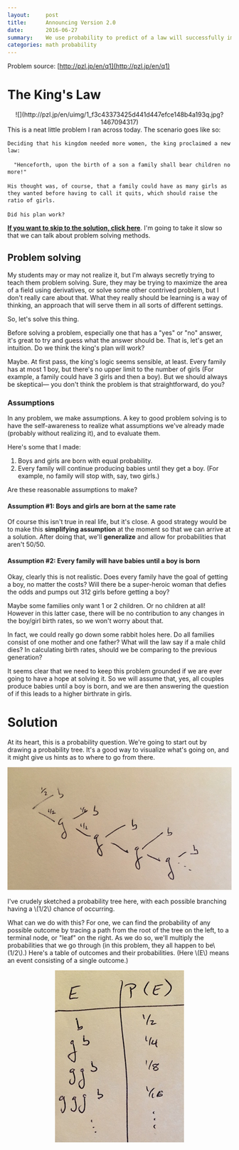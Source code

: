 ```yaml
---
layout:     post
title:      Announcing Version 2.0
date:       2016-06-27
summary:    We use probability to predict of a law will successfully impact the balance of boys & girls born in a fictitious country.
categories: math probability
---
```

<tiny>Problem source: [http://pzl.jp/en/q1](http://pzl.jp/en/q1)</tiny>
# The King's Law

<center>![](http://pzl.jp/en/uimg/1_f3c43373425d441d447efce148b4a193q.jpg?1467094317)</center>
This is a neat little problem I ran across today.  The scenario goes like so:

    Deciding that his kingdom needed more women, the king proclaimed a new law:

      "Henceforth, upon the birth of a son a family shall bear children no more!"

    His thought was, of course, that a family could have as many girls as they wanted before having to call it quits, which should raise the ratio of girls.

    Did his plan work?

**[If you want to skip to the solution, click here](#solution)**. I'm going to take it slow so that we can talk about problem solving methods.

## Problem solving
My students may or may not realize it, but I'm always secretly trying to teach them problem solving.  Sure, they may be trying to maximize the area of a field using derivatives, or solve some other contrived problem, but I don't really care about that.  What they really should be learning is a way of thinking, an approach that will serve them in all sorts of different settings.

So, let's solve this thing.

Before solving a problem, especially one that has a "yes" or "no" answer, it's great to try and guess what the answer should be.  That is, let's get an intuition.  Do we think the king's plan will work?

Maybe.  At first pass, the king's logic seems sensible, at least.  Every family has at most 1 boy, but there's no upper limit to the number of girls (For example, a family could have 3 girls and then a boy).  But we should always be skeptical&mdash; you don't think the problem is that straightforward, do you?

### Assumptions
In any problem, we make assumptions.  A key to good problem solving is to have the self-awareness to realize what assumptions we've already made (probably without realizing it), and to evaluate them.

Here's some that I made:
1. Boys and girls are born with equal probability.
2. Every family will continue producing babies until they get a boy.  (For example, no family will stop with, say, two girls.)

Are these reasonable assumptions to make?
#### Assumption #1: Boys and girls are born at the same rate
Of course this isn't true in real life, but it's close.  A good strategy would be to make this **simplifying assumption** at the moment so that we can arrive at a solution.  After doing that, we'll **generalize** and allow for probabilities that aren't 50/50.

#### Assumption #2: Every family will have babies until a boy is born
Okay, clearly this is not realistic.  Does every family have the goal of getting a boy, no matter the costs?  Will there be a super-heroic woman that defies the odds and pumps out 312 girls before getting a boy?

Maybe some families only want 1 or 2 children.  Or no children at all!  However in this latter case, there will be no contribution to any changes in the boy/girl birth rates, so we won't worry about that.

In fact, we could really go down some rabbit holes here.  Do all families consist of one mother and one father?  What will the law say if a male child dies?  In calculating birth rates, should we be comparing to the previous generation?

It seems clear that we need to keep this problem grounded if we are ever going to have a hope at solving it.  So we will assume that, yes, all couples produce babies until a boy is born, and we are then answering the question of if this leads to a higher birthrate in girls.

# <a name="solution"></a> Solution
At its heart, this is a probability question.  We're going to start out by drawing a probability tree.  It's a good way to visualize what's going on, and it might give us hints as to where to go from there.

<center><img src="../assets/img/the-kings-law/probability_tree.jpg"></center>

I've crudely sketched a probability tree here, with each possible branching having a \\(1/2\\) chance of occurring.

What can we do with this?  For one, we can find the probability of any possible outcome by tracing a path from the root of the tree on the left, to a terminal node, or "leaf" on the right.  As we do so, we'll multiply the probabilities that we go through (in this problem, they all happen to be\\(1/2\\).)  Here's a table of outcomes and their probabilities.  (Here \\(E\\) means an event consisting of a single outcome.)

<center><img src="../assets/img/the-kings-law/first_table.jpg"></center>
